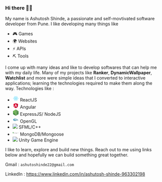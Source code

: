 ### Hi there 👋😀

My name is Ashutosh Shinde, a passionate and self-movtivated software developer from Pune.
I like developing many things like
- 🎮 Games
- 🌍 Websites
- ⚡ APIs
- ⛏ Tools


I come up with many ideas and like to develop softwares that can help me with my daily life. Many of my projects like **Ranker**, **DynamicWallpaper**, **Watchlist** and more were
simple ideas that I converted to interactive applications; learning the technologies required to make them along the way. Technologies like :
  - <code><img height="20" src="https://raw.githubusercontent.com/github/explore/80688e429a7d4ef2fca1e82350fe8e3517d3494d/topics/react/react.png"></code> ReactJS
  - <code><img height="20" src="https://raw.githubusercontent.com/github/explore/80688e429a7d4ef2fca1e82350fe8e3517d3494d/topics/angular/angular.png"></code> Angular
  - <code><img height="20" src="https://raw.githubusercontent.com/github/explore/80688e429a7d4ef2fca1e82350fe8e3517d3494d/topics/nodejs/nodejs.png"></code> ExpressJS/ NodeJS
  - <code><img height="20" src="https://raw.githubusercontent.com/github/explore/80688e429a7d4ef2fca1e82350fe8e3517d3494d/topics/opengl/opengl.png"></code> OpenGL
  - <code><img height="20" src="https://pbs.twimg.com/profile_images/591521949462888448/7fmAKGRG_400x400.png"></code> SFML/C++
  - <code><img height="20" src="https://raw.githubusercontent.com/github/explore/80688e429a7d4ef2fca1e82350fe8e3517d3494d/topics/mongodb/mongodb.png"></code> MongoDB/Mongoose
  - <code><img height="20" src="https://icon2.cleanpng.com/20181124/iys/kisspng-unity-logo-3d-computer-graphics-vector-graphics-so-5bf9941e4fb424.0823689415430830383265.jpg"></code> Unity Game Engine
  
I like to learn, explore and build new things. Reach out to me using links below and hopefully we can build something great together.

Gmail : ```ashutoshinde22@gmail.com```

LinkedIn : <https://www.linkedin.com/in/ashutosh-shinde-963302198>
  
 
<!--
**CelestialLemon/CelestialLemon** is a ✨ _special_ ✨ repository because its `README.md` (this file) appears on your GitHub profile.

Here are some ideas to get you started:

- 🔭 I’m currently working on ...
- 🌱 I’m currently learning ...
- 👯 I’m looking to collaborate on ...
- 🤔 I’m looking for help with ...
- 💬 Ask me about ...
- 📫 How to reach me: ...
- 😄 Pronouns: ...
- ⚡ Fun fact: ...
-->
